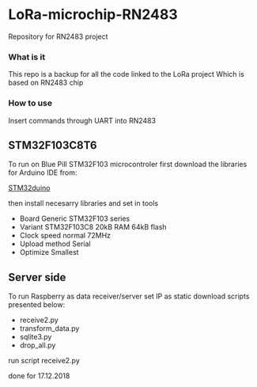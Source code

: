# LoRa-microchip-RN2483
Repository for RN2483 project 
### What is it 
This repo is a backup for all the code linked to the LoRa project 
Which is based on RN2483 chip 
### How to use
Insert commands through UART into RN2483
## STM32F103C8T6
To run on Blue Pill STM32F103 microcontroler first download the libraries for Arduino IDE from:

[STM32duino](https://github.com/stm32duino)
 
then install necesarry libraries and set in tools

* Board Generic STM32F103 series 
* Variant STM32F103C8 20kB RAM 64kB flash 
* Clock speed normal 72MHz
* Upload method Serial
* Optimize Smallest


## Server side
To run Raspberry as data receiver/server
set IP as static
download scripts presented below:
* receive2.py
* transform_data.py
* sqlite3.py
* drop_all.py

run script receive2.py

done for 17.12.2018
